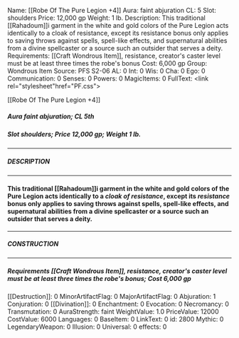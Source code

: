 Name: [[Robe Of The Pure Legion +4]]
Aura: faint abjuration
CL: 5
Slot: shoulders
Price: 12,000 gp
Weight: 1 lb.
Description: This traditional [[Rahadoum]]i garment in the white and gold colors of the Pure Legion acts identically to a cloak of resistance, except its resistance bonus only applies to saving throws against spells, spell-like effects, and supernatural abilities from a divine spellcaster or a source such an outsider that serves a deity.
Requirements: [[Craft Wondrous Item]], resistance, creator's caster level must be at least three times the robe's bonus
Cost: 6,000 gp
Group: Wondrous Item
Source: PFS S2-06
AL: 0
Int: 0
Wis: 0
Cha: 0
Ego: 0
Communication: 0
Senses: 0
Powers: 0
MagicItems: 0
FullText: <link rel="stylesheet"href="PF.css"><div class="heading"><p class="alignleft">[[Robe Of The Pure Legion +4]]</p><div style="clear: both;"></div></div><div><h5><b>Aura </b>faint abjuration; <b>CL </b>5th</h5><h5><b>Slot </b>shoulders; <b>Price </b>12,000 gp; <b>Weight </b>1 lb.</h5></div><hr/><div><h5><b>DESCRIPTION</b></h5></div><hr/><div><h4><p>This traditional [[Rahadoum]]i garment in the white and gold colors of the Pure Legion acts identically to a <i>cloak of <i>resistance</i></i>, except its <i>resistance</i> bonus only applies to saving throws against spells, spell-like effects, and supernatural abilities from a divine spellcaster or a source such an outsider that serves a deity.</p></h4></div><hr/><div><h5><b>CONSTRUCTION</b></h5></div><hr/><div><h5><b>Requirements </b>[[Craft Wondrous Item]], <i>resistance</i>, creator's caster level must be at least three times the robe's bonus; <b>Cost </b>6,000 gp</h5></div>
[[Destruction]]: 0
MinorArtifactFlag: 0
MajorArtifactFlag: 0
Abjuration: 1
Conjuration: 0
[[Divination]]: 0
Enchantment: 0
Evocation: 0
Necromancy: 0
Transmutation: 0
AuraStrength: faint
WeightValue: 1.0
PriceValue: 12000
CostValue: 6000
Languages: 0
BaseItem: 0
LinkText: 0
id: 2800
Mythic: 0
LegendaryWeapon: 0
Illusion: 0
Universal: 0
effects: 0
